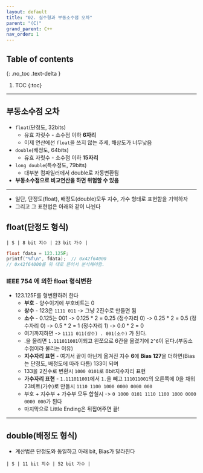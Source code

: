```yaml
---
layout: default
title: "02. 실수형과 부동소수점 오차"
parent: "(C)"
grand_parent: C++
nav_order: 1
---
```


## Table of contents
{: .no_toc .text-delta }

1. TOC
{:toc}

---

## 부동소수점 오차

* `float`(단정도, 32bits)
    * 유효 자릿수 - 소수점 이하 **6자리**
    * 이제 연산에선 `float`을 쓰지 않는 추세, 해상도가 너무낮음
* `double`(배정도, 64bits)
    * 유효 자릿수 - 소수점 이하 **15자리**
* `long double`(특수정도, 79bits)
    * 대부분 컴파일러에서 double로 자동변환됨
* **부동소수점으로 비교연산을 하면 위험할 수 있음**

---

* 일단, 단정도(float), 배정도(double)모두 지수, 가수 형태로 표현함을 기억하자
* 그리고 그 표현법은 아래와 같이 나뉜다

## float(단정도 형식)

```
| S | 8 bit 지수 | 23 bit 가수 |
```

```cpp
float fdata = 123.125F;
printf("%f\n", fdata);  // 0x42f64000
// 0x42f64000를 위 대로 뜯어서 분석해야함.
```

### **IEEE 754** 에 의한 float 형식변환

* 123.125F를 형변환하려 한다
    * **부호** - 양수이기에 부호비트는 0
    * **상수** - 123은 `1111 011` -> 그냥 2진수로 만들면 됨
    * **소수** - 0.125는 001 -> 0.125 * 2 = 0.25 (정수자리 0) -> 0.25 * 2 = 0.5 (정수자리 0) -> 0.5 * 2 = 1 (정수자리 1) -> 0.0 * 2 = 0
    * 여기까지하면 -> `1111 011(상수) . 001(소수)` 가 된다.
    * .을 올리면 `1.111011001`이되고 왼쪼으로 6칸을 옮겼기에 `2^6`이 된다.(부동소수점이라 불리는 이유)
    * **지수자리 표현** - 여기서 끝이 아닌게 옮겨진 지수 **6**에 **Bias 127**을 더하면(Bias는 단정도, 배정도에 따라 다름) 133이 되며
    * 133을 2진수로 변환시 `1000 0101`로 8bit지수자리 표현
    * **가수자리 표현** - `1.111011001`에서 `1.`을 빼고 `111011001`의 오른쪽에 0을 채워 23비트(가수)로 만들시 `1110 1100 1000 0000 0000 000`
    * 부호 + 지수부 + 가수부 모두 합칠시 -> `0 1000 0101 1110 1100 1000 0000 0000 000`가 된다
    * 마지막으로 Little Ending은 뒤집어주면 끝!

---

## double(배정도 형식)

* 계산법은 단정도와 동일하고 아래 bit, Bias가 달라진다

```
| S | 11 bit 지수 | 52 bit 가수 |
```
